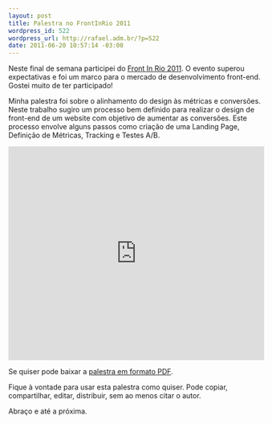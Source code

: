```yaml
--- 
layout: post
title: Palestra no FrontInRio 2011
wordpress_id: 522
wordpress_url: http://rafael.adm.br/?p=522
date: 2011-06-20 10:57:14 -03:00
---
```

Neste final de semana participei do <a href="http://www.frontinrio.com.br/">Front In Rio 2011</a>. O evento superou expectativas e foi um marco para o mercado de desenvolvimento front-end. Gostei muito de ter participado!

Minha palestra foi sobre o alinhamento do design às métricas e conversões. Neste trabalho sugiro um processo bem definido para realizar o design de front-end de um website com objetivo de aumentar as conversões. Este processo envolve alguns passos como criação de uma Landing Page, Definição de Métricas, Tracking e Testes A/B.

<iframe src="http://www.slideshare.net/slideshow/embed_code/8364542?rel=0" width="510" height="426" frameborder="0" marginwidth="0" marginheight="0" scrolling="no"></iframe>

Se quiser pode baixar a <a href="http://rafael.adm.br/wp-content/uploads/2011/06/Alinhando-o-Design-as-Metricas-e-Conversões.pdf">palestra em formato PDF</a>.

Fique à vontade para usar esta palestra como quiser. Pode copiar, compartilhar, editar, distribuir, sem ao menos citar o autor.

Abraço e até a próxima.
